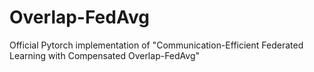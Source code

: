 # Overlap-FedAvg
Official Pytorch implementation of "Communication-Efficient Federated Learning with Compensated Overlap-FedAvg"

